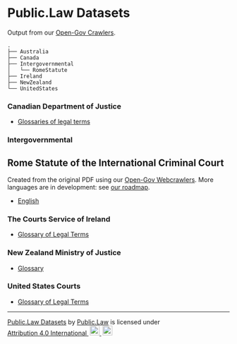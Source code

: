 # Public.Law Datasets

Output from our [Open-Gov Crawlers](https://github.com/public-law/open-gov-crawlers).

```
.
├── Australia
├── Canada
├── Intergovernmental
│   └── RomeStatute
├── Ireland
├── NewZealand
└── UnitedStates
```


### Canadian Department of Justice

* [Glossaries of legal terms](https://github.com/public-law/datasets/blob/master/Canada/doj-glossaries.json)



### Intergovernmental 

## Rome Statute of the International Criminal Court

Created from the original PDF using our [Open-Gov Webcrawlers](https://github.com/public-law/open-gov-crawlers).
More languages are in development: see
[our roadmap](https://github.com/orgs/public-law/projects/9/views/2).

* [English](https://github.com/public-law/datasets/blob/master/Intergovernmental/RomeStatute/RomeStatute.json)



### The Courts Service of Ireland

* [Glossary of Legal Terms](https://github.com/public-law/datasets/blob/master/Ireland/courts-glossary.json)



### New Zealand Ministry of Justice

* [Glossary](https://github.com/public-law/datasets/blob/master/NewZealand/justice-glossary.json)



### United States Courts

* [Glossary of Legal Terms](https://github.com/public-law/datasets/blob/master/UnitedStates/us-courts-glossary.json)



----

<p xmlns:cc="http://creativecommons.org/ns#" xmlns:dct="http://purl.org/dc/terms/">
  <a property="dct:title" rel="cc:attributionURL" href="https://github.com/public-law/datasets">Public.Law Datasets</a> by <a rel="cc:attributionURL dct:creator" property="cc:attributionName" href="https://public.law">Public.Law</a> is licensed under <a href="http://creativecommons.org/licenses/by/4.0/?ref=chooser-v1" target="_blank" rel="license noopener noreferrer" style="display:inline-block;">Attribution 4.0 International
    <img style="height:22px!important;margin-left:3px;" src="https://mirrors.creativecommons.org/presskit/icons/cc.svg">
    <img style="height:22px!important; margin-left:3px;" src="https://mirrors.creativecommons.org/presskit/icons/by.svg">
  </a>
</p>
